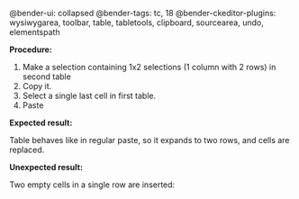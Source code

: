 @bender-ui: collapsed
@bender-tags: tc, 18
@bender-ckeditor-plugins: wysiwygarea, toolbar, table, tabletools, clipboard, sourcearea, undo, elementspath

**Procedure:**

1. Make a selection containing 1x2 selections (1 column with 2 rows) in second table
2. Copy it.
3. Select a single last cell in first table.
4. Paste

**Expected result:**

Table behaves like in regular paste, so it expands to two rows, and cells are replaced.

**Unexpected result:**

Two empty cells in a single row are inserted:
